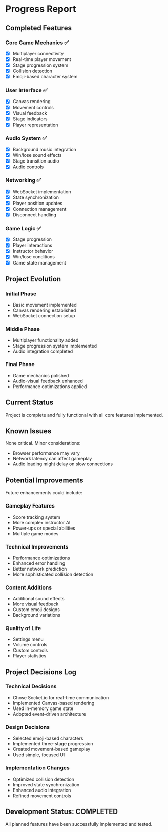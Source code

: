 # Progress Report

## Completed Features

### Core Game Mechanics ✅
- [x] Multiplayer connectivity
- [x] Real-time player movement
- [x] Stage progression system
- [x] Collision detection
- [x] Emoji-based character system

### User Interface ✅
- [x] Canvas rendering
- [x] Movement controls
- [x] Visual feedback
- [x] Stage indicators
- [x] Player representation

### Audio System ✅
- [x] Background music integration
- [x] Win/lose sound effects
- [x] Stage transition audio
- [x] Audio controls

### Networking ✅
- [x] WebSocket implementation
- [x] State synchronization
- [x] Player position updates
- [x] Connection management
- [x] Disconnect handling

### Game Logic ✅
- [x] Stage progression
- [x] Player interactions
- [x] Instructor behavior
- [x] Win/lose conditions
- [x] Game state management

## Project Evolution

### Initial Phase
- Basic movement implemented
- Canvas rendering established
- WebSocket connection setup

### Middle Phase
- Multiplayer functionality added
- Stage progression system implemented
- Audio integration completed

### Final Phase
- Game mechanics polished
- Audio-visual feedback enhanced
- Performance optimizations applied

## Current Status
Project is complete and fully functional with all core features implemented.

## Known Issues
None critical. Minor considerations:
- Browser performance may vary
- Network latency can affect gameplay
- Audio loading might delay on slow connections

## Potential Improvements
Future enhancements could include:

### Gameplay Features
- Score tracking system
- More complex instructor AI
- Power-ups or special abilities
- Multiple game modes

### Technical Improvements
- Performance optimizations
- Enhanced error handling
- Better network prediction
- More sophisticated collision detection

### Content Additions
- Additional sound effects
- More visual feedback
- Custom emoji designs
- Background variations

### Quality of Life
- Settings menu
- Volume controls
- Custom controls
- Player statistics

## Project Decisions Log

### Technical Decisions
- Chose Socket.io for real-time communication
- Implemented Canvas-based rendering
- Used in-memory game state
- Adopted event-driven architecture

### Design Decisions
- Selected emoji-based characters
- Implemented three-stage progression
- Created movement-based gameplay
- Used simple, focused UI

### Implementation Changes
- Optimized collision detection
- Improved state synchronization
- Enhanced audio integration
- Refined movement controls

## Development Status: COMPLETED
All planned features have been successfully implemented and tested.
